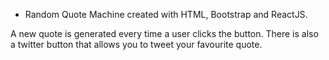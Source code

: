 * Random Quote Machine created with HTML, Bootstrap and ReactJS.

A new quote is generated every time a user clicks the button. There is also a twitter button that allows you to tweet your favourite quote. 
